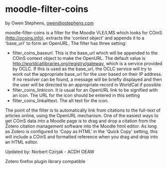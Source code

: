 moodle-filter-coins
===================

by Owen Stephens, owen@ostephens.com

moodle-filter-coins is a filter for the Moodle VLE/LMS which looks for COinS (http://ocoins.info), extracts the 'context object' and appends it to a 'base_url' to form an OpenURL. The filter has three setting:

* filter_coins_baseurl. This is the base_url which will be appended to the COinS context object to make the OpenURL. The default value is http://worldcatlibraries.org/registry/gateway, which is a service provided by OCLC. If this is used as the base_url, the OCLC service will try to work out the appropriate base_url for the user based on their IP address. If no resolver can be found, a message will be briefly displayed and then the user will be directed to an appropriate record in WorldCat if possible
* filter_coins_linkicon. It is usual for an OpenURL link to be signified with an icon. The URL for the icon should be entered in this setting
* filter_coins_linkalttext. The alt text for the icon.

The point of the filter is to automatically link from citations to the full-text of articles online, using the OpenURL mechanism. One of the easiest ways to get COinS data into a Moodle page is to drag and drop a citation from the Zotero citation management software into the Moodle html editor. As long as Zotero is configured to 'Copy as HTML' in the 'Quick Copy' setting, this will include a COinS and formatted reference when you drag and drop into an HTML editor.

Updated by: Norbert Czirjak - ACDH OEAW

Zotero firefox plugin library compatible